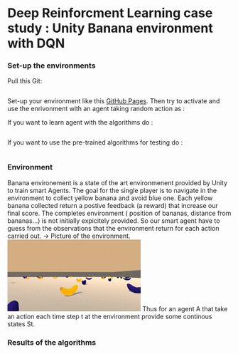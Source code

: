 # Deep Reinforcment Learning case study : Unity Banana environment with DQN

### Set-up the environments

Pull this Git:
```
```
Set-up your environment like this [GitHub Pages](https://github.com/udacity/Value-based-methods#dependencies).
Then try to activate and use the enrivonment with an agent taking random action as :

If you want to learn agent with the algorithms do :
```
```

If you want to use the pre-trained algorithms for testing do :
```
```

### Environment
Banana environement is a state of the art environmenent provided by Unity to train smart Agents. The goal for the single player is to navigate in the environment to collect yellow banana and avoid blue one. Each yellow banana collected return a postive feedback (a reward) that increase our final score.
The completes environment ( position of bananas, distance from bananas...) is not initially expicitely provided. So our smart agent have to guess from the observations that the environment return for each action carried out.
-> Picture of the environment. ![This is an image](https://github.com/GabrielDatabourg/RL_Learning/blob/main/Image.gif)
Thus for an agent A that take an action each time step t at the environment provide some continous states St.

### Results of the algorithms
